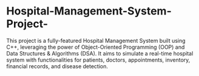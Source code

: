 # Hospital-Management-System-Project-
This project is a fully-featured Hospital Management System built using C++, leveraging the power of Object-Oriented Programming (OOP) and Data Structures &amp; Algorithms (DSA). It aims to simulate a real-time hospital system with functionalities for patients, doctors, appointments, inventory, financial records, and disease detection.
